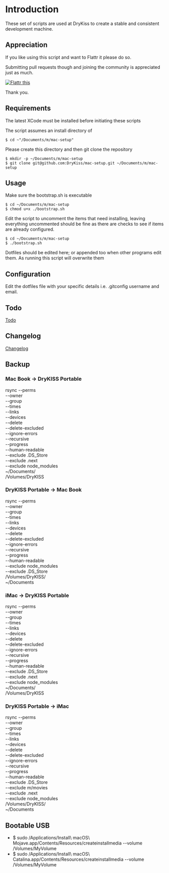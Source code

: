 # Introduction

These set of scripts are used at DryKiss to create a stable and consistent
development machine.

## Appreciation

If you like using this script and want to Flattr it please do so.

Submitting pull requests though and joining the community is appreciated just as much.

[![Flattr this][2]][1]

[1]: https://flattr.com/submit/auto?user_id=drykiss&url=https://github.com/DryKiss/mac-setup&title=Mac+OSX+Development+Scripts&language=English&tags=github,bash,mac,osx,development&category=software
[2]: http://api.flattr.com/button/flattr-badge-large.png

Thank you.

## Requirements

The latest XCode must be installed before initiating these scripts

The script assumes an install directory of

    $ cd ~"/Documents/m/mac-setup"

Please create this directory and then git clone the repository

    $ mkdir -p ~/Documents/m/mac-setup
    $ git clone git@github.com:DryKiss/mac-setup.git ~/Documents/m/mac-setup

## Usage

Make sure the bootstrap.sh is executable

    $ cd ~/Documents/m/mac-setup
    $ chmod u+x ./bootstrap.sh

Edit the script to uncomment the items that need installing, leaving everything
uncommented should be fine as there are checks to see if items are already configured.

    $ cd ~/Documents/m/mac-setup
    $ ./bootstrap.sh

Dotfiles should be edited here; or appended too when other programs edit them.
As running this script will overwrite them

## Configuration

Edit the dotfiles file with your specific details i.e. .gitconfig username and email.

## Todo

[Todo](TODO.md)

## Changelog

[Changelog](CHANGELOG.md)

## Backup

### Mac Book -> DryKISS Portable

rsync --perms \
 --owner \
 --group \
 --times \
 --links \
 --devices \
 --delete \
 --delete-excluded \
 --ignore-errors \
 --recursive \
 --progress \
 --human-readable \
 --exclude .DS_Store \
 --exclude .next \
 --exclude node_modules \
 ~/Documents/ \
 /Volumes/DryKISS

### DryKISS Portable -> Mac Book

rsync --perms \
 --owner \
 --group \
 --times \
 --links \
 --devices \
 --delete \
 --delete-excluded \
 --ignore-errors \
 --recursive \
 --progress \
 --human-readable \
 --exclude node_modules \
 --exclude .DS_Store \
 /Volumes/DryKISS/ \
 ~/Documents

### iMac -> DryKISS Portable

rsync --perms \
 --owner \
 --group \
 --times \
 --links \
 --devices \
 --delete \
 --delete-excluded \
 --ignore-errors \
 --recursive \
 --progress \
 --human-readable \
 --exclude .DS_Store \
 --exclude .next \
 --exclude node_modules \
 ~/Documents/ \
 /Volumes/DryKISS

### DryKISS Portable -> iMac

rsync --perms \
 --owner \
 --group \
 --times \
 --links \
 --devices \
 --delete \
 --delete-excluded \
 --ignore-errors \
 --recursive \
 --progress \
 --human-readable \
 --exclude .DS_Store \
 --exclude m/movies \
 --exclude .next \
 --exclude node_modules \
/Volumes/DryKISS/ \
~/Documents

## Bootable USB

- \$ sudo /Applications/Install\ macOS\ Mojave.app/Contents/Resources/createinstallmedia --volume /Volumes/MyVolume
- \$ sudo /Applications/Install\ macOS\ Catalina.app/Contents/Resources/createinstallmedia --volume /Volumes/MyVolume
